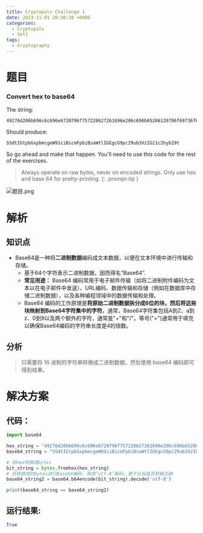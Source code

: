 ```yaml
---
title: Cryptopals Challenge 1
date: 2023-11-01 20:58:39 +0800
categories:
  - Cryptopals
  - Set1
tags:
  - Cryptography
---
```


# 题目
### Convert hex to base64

The string:

```
49276d206b696c6c696e6720796f757220627261696e206c696b65206120706f69736f6e6f7573206d757368726f6f6d
```

Should produce:

```
SSdtIGtpbGxpbmcgeW91ciBicmFpbiBsaWtlIGEgcG9pc29ub3VzIG11c2hyb29t
```

So go ahead and make that happen. You'll need to use this code for the rest of the exercises.


> Always operate on raw bytes, never on encoded strings. Only use hex and base 64 for pretty-printing.
> {: .prompt-tip }

![题目.png](https://note-for-zephyrryan.oss-cn-beijing.aliyuncs.com/obsidian_picture/QQ%E6%88%AA%E5%9B%BE20231107223925.png)

# 解析
## 知识点

- Base64是一种将**二进制数据**编码成文本数据，以便在文本环境中进行传输和存储。
  - 基于64个字符表示二进制数据，因而得名“Base64”.
  - **常见用途：** Base64 编码常用于电子邮件传输（如将二进制附件编码为文本以在电子邮件中发送）、URL编码、数据传输和存储（例如在数据库中存储二进制数据），以及各种编程领域中的数据传输和处理。
  - Base64 编码的工作原理是**将原始二进制数据拆分成6位的块，然后将这些块映射到Base64字符集中的字符**。通常，Base64字符集包括A到Z、a到z、0到9以及两个额外的字符，通常是"+"和"/"。等号("=")通常用于填充以确保Base64编码的字符串长度是4的倍数。
## 分析
> 只需要将 16 进制的字符串转换成二进制数据，然后使用 base64 编码即可得到结果。

# 解决方案
## 代码：

```python
import base64

hex_string = "49276d206b696c6c696e6720796f757220627261696e206c696b65206120706f69736f6e6f7573206d757368726f6f6d"
base64_string = "SSdtIGtpbGxpbmcgeW91ciBicmFpbiBsaWtlIGEgcG9pc29ub3VzIG11c2hyb29t"

# 将hex转换成bytes
bit_string = bytes.fromhex(hex_string)
# 将转换成的bytes进行Base64编码，再用“utf-8”解码，便于比较是否转换正确
base64_string2 = base64.b64encode(bit_string).decode('utf-8')

print(base64_string == base64_string2)

```

## 运行结果:

```python
True
```

